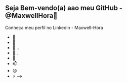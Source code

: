 ## Seja Bem-vendo(a) aao meu GitHub - @MaxwellHora👋

Conheça meu perfil no Linkedin - Maxwell-Hora

- 🔭 
- 🌱
- 👯 ..
- 🤔..
- 💬
- 📫 .
- 😄 
- ⚡ 
-->
